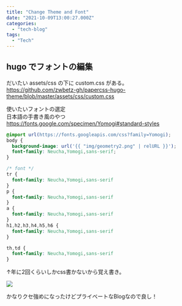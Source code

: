 ```yaml
---
title: "Change Theme and Font"
date: "2021-10-09T13:00:27.000Z"
categories: 
  - "tech-blog"
tags:
  - "Tech"
---
```


## hugo でフォントの編集
だいたい assets/css の下に custom.css がある。  
https://github.com/zwbetz-gh/papercss-hugo-theme/blob/master/assets/css/custom.css

使いたいフォントの選定  
日本語の手書き風のやつ  
https://fonts.google.com/specimen/Yomogi#standard-styles

```custom.css
@import url(https://fonts.googleapis.com/css?family=Yomogi);
body {
  background-image: url('{{ "img/geometry2.png" | relURL }}');
  font-family: Neucha,Yomogi,sans-serif;
}

/* font */
tr {
  font-family: Neucha,Yomogi,sans-serif
}
p {
  font-family: Neucha,Yomogi,sans-serif
}
a {
  font-family: Neucha,Yomogi,sans-serif
}
h1,h2,h3,h4,h5,h6 {
  font-family: Neucha,Yomogi,sans-serif
}

th,td {
  font-family: Neucha,Yomogi,sans-serif
}
```

↑年に2回くらいしかcss書かないから覚え書き。  


![](/images/SS_2021-10-10_18.41.52.png)


かなりクセ強めになったけどプライベートなBlogなので良し！